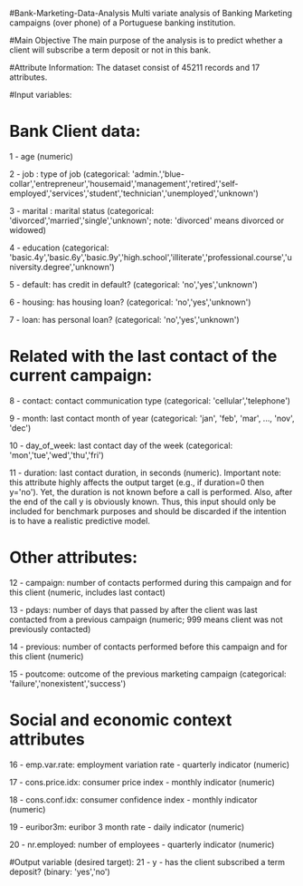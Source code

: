 #Bank-Marketing-Data-Analysis
Multi variate analysis of Banking Marketing campaigns (over phone) of a Portuguese banking institution.

#Main Objective
The main purpose of the analysis is to predict whether a client will subscribe a term deposit or not in this bank.

#Attribute Information:
The dataset consist of 45211 records and 17 attributes.

#Input variables:
# Bank Client data:
1 - age (numeric)

2 - job : type of job (categorical: 'admin.','blue-collar','entrepreneur','housemaid','management','retired','self-employed','services','student','technician','unemployed','unknown')

3 - marital : marital status (categorical: 'divorced','married','single','unknown'; note: 'divorced' means divorced or widowed)

4 - education (categorical: 'basic.4y','basic.6y','basic.9y','high.school','illiterate','professional.course','university.degree','unknown')

5 - default: has credit in default? (categorical: 'no','yes','unknown')

6 - housing: has housing loan? (categorical: 'no','yes','unknown')

7 - loan: has personal loan? (categorical: 'no','yes','unknown')

# Related with the last contact of the current campaign:
8 - contact: contact communication type (categorical: 'cellular','telephone') 

9 - month: last contact month of year (categorical: 'jan', 'feb', 'mar', ..., 'nov', 'dec')

10 - day_of_week: last contact day of the week (categorical: 'mon','tue','wed','thu','fri')

11 - duration: last contact duration, in seconds (numeric). Important note: this attribute highly affects the output target (e.g., if duration=0 then y='no'). Yet, the duration is not known before a call is performed. Also, after the end of the call y is obviously known. Thus, this input should only be included for benchmark purposes and should be discarded if the intention is to have a realistic predictive model.

# Other attributes:
12 - campaign: number of contacts performed during this campaign and for this client (numeric, includes last contact)

13 - pdays: number of days that passed by after the client was last contacted from a previous campaign (numeric; 999 means client was not previously contacted)

14 - previous: number of contacts performed before this campaign and for this client (numeric)

15 - poutcome: outcome of the previous marketing campaign (categorical: 'failure','nonexistent','success')

# Social and economic context attributes
16 - emp.var.rate: employment variation rate - quarterly indicator (numeric)

17 - cons.price.idx: consumer price index - monthly indicator (numeric) 

18 - cons.conf.idx: consumer confidence index - monthly indicator (numeric) 

19 - euribor3m: euribor 3 month rate - daily indicator (numeric)

20 - nr.employed: number of employees - quarterly indicator (numeric)

#Output variable (desired target):
21 - y - has the client subscribed a term deposit? (binary: 'yes','no')



